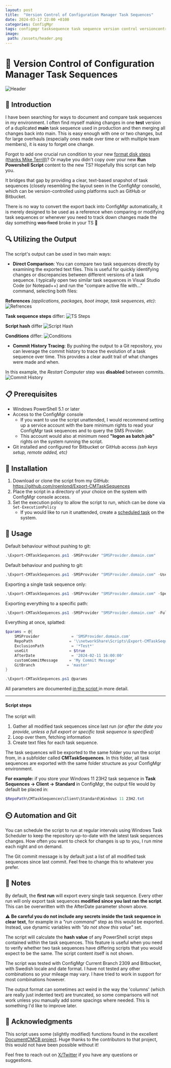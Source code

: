```yaml
---
layout: post
title:  "Version Control of Configuration Manager Task Sequences"
date: 2024-03-17 22:00 +0100
categories: ConfigMgr
tags: configmgr tasksequence task sequence version control versioncontrol git
image:
 path: /assets/header.png
---
```


# 📜 Version Control of Configuration Manager Task Sequences
![Header](../assets/header.png)

## 🌟 Introduction

I have been searching for ways to document and compare task sequences in my environment. I often find myself making changes in one **test** version of a duplicated **main** task sequence used in production and then merging all changes back into main. This is easy enough with one or two changes, but for large overhauls (especially ones made over time or with multiple team members), it is easy to forget one change. 

Forgot to add one crucial run condition to your new [format disk steps (thanks Mike Terrill)](https://2pintsoftware.com/news/details/format-and-partition-disk---a-reusable-ts-module)? Or maybe you didn't copy over your new **Run Powershell Script** content to the new TS? Hopefully this script can help you.

It bridges that gap by providing a clear, text-based snapshot of task sequences (closely resembling the layout seen in the ConfigMgr console), which can be version-controlled using platforms such as GitHub or Bitbucket.

There is no way to convert the export back into ConfigMgr automatically, it is merely designed to be used as a reference when comparing or modifying task sequences or whenever you need to track down changes made the day something ~~was fixed~~ broke in your TS 🙂

## 🔍 Utilizing the Output

The script's output can be used in two main ways:

- **Direct Comparison**: You can compare two task sequences directly by examining the exported text files. This is useful for quickly identifying changes or discrepancies between different versions of a task sequence. I typically open two similar task sequences in Visual Studio Code (or Notepad++) and run the "compare active file with..." command, selecting both files:

**References** *(applications, packages, boot image, task sequences, etc)*:
![Refrences](../assets/references.png)


**Task sequence steps** differ:
![TS Steps](../assets/TSSteps.png)


**Script hash** differ
![Script Hash](../assets/scripthash.png)

**Conditions** differ:
![Conditions](../assets/conditions.png)

- **Commit History Tracing**: By pushing the output to a Git repository, you can leverage the commit history to trace the evolution of a task sequence over time. This provides a clear audit trail of what changes were made and when.

In this example, the *Restart Computer* step was **disabled** between commits.
![Commit History](../assets/CommitHistory.png)

## 📋 Prerequisites

- Windows PowerShell 5.1 or later
- Access to the ConfigMgr console
    - If you want to use the script unattended, I would recommend setting up a service account with the bare minimum rights to read your ConfigMgr task sequences and to query the SMS Provider. 
    - This account would also at minimum need **"logon as batch job"** rights on the system running the script.
- Git installed and configured for Bitbucket or GitHub access *(ssh keys setup, remote added, etc)*

## 💾 Installation

1. Download or clone the script from my GitHub: https://github.com/roenlond/Export-CMTaskSequences
2. Place the script in a directory of your choice on the system with ConfigMgr console access.
3. Set the execution policy to allow the script to run, which can be done via `Set-ExecutionPolicy`
    * If you would like to run it unattended, create a [scheduled task](https://lazyadmin.nl/powershell/how-to-create-a-powershell-scheduled-task/) on the system.

## 🚀 Usage
Default behaviour without pushing to git:

```Powershell
.\Export-CMTaskSequences.ps1 -SMSProvider "SMSProvider.domain.com"
```

Default behaviour and pushing to git:

```powershell
.\Export-CMTaskSequences.ps1 -SMSProvider "SMSProvider.domain.com" -UseGit
```

Exporting a single task sequence only:
```powershell
.\Export-CMTaskSequences.ps1 -SMSProvider "SMSProvider.domain.com" -SpecificTaskSequence "Windows 10 (23H2)"
```
Exporting everything to a specific path:
```powershell
.\Export-CMTaskSequences.ps1 -SMSProvider "SMSProvider.domain.com" -FullExport -OutputPath "C:\ConfigMgrTools\CMTaskSequences"
```
Everything at once, splatted:
```powershell
$params = @{
    SMSProvider              = 'SMSProvider.domain.com'
    RepoPath                = '\\networkShare\Scripts\Export-CMTaskSequences'
    ExclusionPath            = '*Test*'
    useGit                  = $true
    AfterDate                = '2024-02-11 16:00:00'
    customCommitMessage     = 'My Commit Message'
    GitBranch              = 'master'
}

.\Export-CMTaskSequences.ps1 @params
```

All parameters are documented [in the script ](https://github.com/roenlond/Export-CMTaskSequences/blob/cdd569fb1a29c347433d1aa4ea727e2bdf0ae907/Export-CMTaskSequences.ps1#L21) in more detail. 

<hr>

#### Script steps
The script will:
1. Gather all modified task sequences since last run *(or after the date you provide, unless a full export or specific task sequence is specified)*
2. Loop over them, fetching information 
3. Create text files for each task sequence. 

The task sequences will be exported to the same folder you run the script from, in a subfolder called **CMTaskSequences**. In this folder, all task sequences are exported with the same folder structure as your ConfigMgr environment. 

**For example:** if you store your Windows 11 23H2 task sequence in **Task Sequences -> Client -> Standard** in ConfigMgr, the output file would by default be placed in:

```powershell
$RepoPath\CMTaskSequences\Client\Standard\Windows 11 23H2.txt
```

## ⏲️ Automation and Git
You can schedule the script to run at regular intervals using Windows Task Scheduler to keep the repository up-to-date with the latest task sequences changes. How often you want to check for changes is up to you, I run mine each night and on demand. 

The Git commit message is by default just a list of all modified task sequences since last commit. Feel free to change this to whatever you prefer.

## 💬 Notes
By default, the **first run** will export every single task sequence. Every other run will only export task sequences **modified since you last ran the script**. This can be overwritten with the AfterDate parameter shown above.

⚠️ **Be careful you do not include any secrets inside the task sequence in clear text**, for example in a *"run command"* step as this would be exported. Instead, use dynamic variables with *"do not show this value"* set. 

The script will calculate the **hash value** of any PowerShell script steps contained within the task sequences. This feature is useful when you need to verify whether two task sequences have differing scripts that you would expect to be the same. The script content itself is not shown.

The script was tested with ConfigMgr Current Branch 2309 and Bitbucket, with Swedish locale and date format. I have not tested any other combinations so your mileage may vary. I have tried to work in support for most combinations however.

The output format can sometimes act weird in the way the 'columns' (which are really just indented text) are truncated, so some comparisons will not work unless you manually add some spacings where needed. This is something I'd like to improve later.

## 👏 Acknowledgments
This script uses some (slightly modified) functions found in the excellent [DocumentCMCB project](https://github.com/paulwetter/DocumentConfigMgrCB). Huge thanks to the contributors to that project, this would not have been possible without it!

Feel free to reach out on [X/Twitter](https://twitter.com/roenlond) if you have any questions or suggestions.